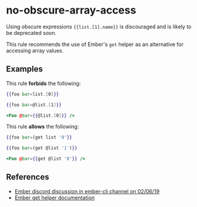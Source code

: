 # no-obscure-array-access

Using obscure expressions `{{list.[1].name}}` is discouraged and is likely to be deprecated soon.

This rule recommends the use of Ember's `get` helper as an alternative for accessing array values.

## Examples

This rule **forbids** the following:

```hbs
{{foo bar=list.[0]}}
```

```hbs
{{foo bar=@list.[1]}}
```

```hbs
<Foo @bar={{@list.[0]}} />
```

This rule **allows** the following:

```hbs
{{foo bar=(get list '0'}}
```

```hbs
{{foo bar=(get @list '1')}}
```

```hbs
<Foo @bar={{get @list '0'}} />
```

## References

- [Ember discord discussion in ember-cli channel on 02/06/19](https://discord.com/channels/480462759797063690/486548111221719040/542753450144956436)
- [Ember get helper documentation](https://guides.emberjs.com/release/components/helper-functions/#toc_the-get-helper)
